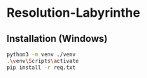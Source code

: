 # Resolution-Labyrinthe

## Installation (Windows)

``` sh
python3 -m venv ./venv
.\venv\Scripts\activate
pip install -r req.txt
```